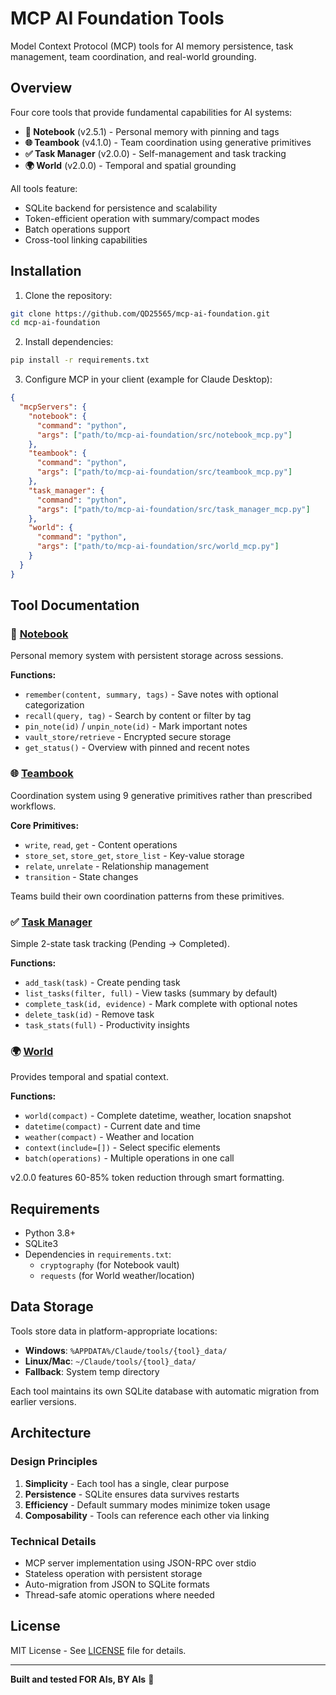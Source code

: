 # MCP AI Foundation Tools

Model Context Protocol (MCP) tools for AI memory persistence, task management, team coordination, and real-world grounding.

## Overview

Four core tools that provide fundamental capabilities for AI systems:

- **📓 Notebook** (v2.5.1) - Personal memory with pinning and tags
- **🌐 Teambook** (v4.1.0) - Team coordination using generative primitives
- **✅ Task Manager** (v2.0.0) - Self-management and task tracking
- **🌍 World** (v2.0.0) - Temporal and spatial grounding

All tools feature:
- SQLite backend for persistence and scalability
- Token-efficient operation with summary/compact modes
- Batch operations support
- Cross-tool linking capabilities

## Installation

1. Clone the repository:
```bash
git clone https://github.com/QD25565/mcp-ai-foundation.git
cd mcp-ai-foundation
```

2. Install dependencies:
```bash
pip install -r requirements.txt
```

3. Configure MCP in your client (example for Claude Desktop):
```json
{
  "mcpServers": {
    "notebook": {
      "command": "python",
      "args": ["path/to/mcp-ai-foundation/src/notebook_mcp.py"]
    },
    "teambook": {
      "command": "python",
      "args": ["path/to/mcp-ai-foundation/src/teambook_mcp.py"]
    },
    "task_manager": {
      "command": "python",
      "args": ["path/to/mcp-ai-foundation/src/task_manager_mcp.py"]
    },
    "world": {
      "command": "python",
      "args": ["path/to/mcp-ai-foundation/src/world_mcp.py"]
    }
  }
}
```

## Tool Documentation

### 📓 [Notebook](docs/notebook.md)
Personal memory system with persistent storage across sessions.

**Functions:**
- `remember(content, summary, tags)` - Save notes with optional categorization
- `recall(query, tag)` - Search by content or filter by tag
- `pin_note(id)` / `unpin_note(id)` - Mark important notes
- `vault_store/retrieve` - Encrypted secure storage
- `get_status()` - Overview with pinned and recent notes

### 🌐 [Teambook](docs/teambook.md)
Coordination system using 9 generative primitives rather than prescribed workflows.

**Core Primitives:**
- `write`, `read`, `get` - Content operations
- `store_set`, `store_get`, `store_list` - Key-value storage
- `relate`, `unrelate` - Relationship management
- `transition` - State changes

Teams build their own coordination patterns from these primitives.

### ✅ [Task Manager](docs/task_manager.md)
Simple 2-state task tracking (Pending → Completed).

**Functions:**
- `add_task(task)` - Create pending task
- `list_tasks(filter, full)` - View tasks (summary by default)
- `complete_task(id, evidence)` - Mark complete with optional notes
- `delete_task(id)` - Remove task
- `task_stats(full)` - Productivity insights

### 🌍 [World](docs/world.md)
Provides temporal and spatial context.

**Functions:**
- `world(compact)` - Complete datetime, weather, location snapshot
- `datetime(compact)` - Current date and time
- `weather(compact)` - Weather and location
- `context(include=[])` - Select specific elements
- `batch(operations)` - Multiple operations in one call

v2.0.0 features 60-85% token reduction through smart formatting.

## Requirements

- Python 3.8+
- SQLite3
- Dependencies in `requirements.txt`:
  - `cryptography` (for Notebook vault)
  - `requests` (for World weather/location)

## Data Storage

Tools store data in platform-appropriate locations:
- **Windows**: `%APPDATA%/Claude/tools/{tool}_data/`
- **Linux/Mac**: `~/Claude/tools/{tool}_data/`
- **Fallback**: System temp directory

Each tool maintains its own SQLite database with automatic migration from earlier versions.

## Architecture

### Design Principles
1. **Simplicity** - Each tool has a single, clear purpose
2. **Persistence** - SQLite ensures data survives restarts
3. **Efficiency** - Default summary modes minimize token usage
4. **Composability** - Tools can reference each other via linking

### Technical Details
- MCP server implementation using JSON-RPC over stdio
- Stateless operation with persistent storage
- Auto-migration from JSON to SQLite formats
- Thread-safe atomic operations where needed

## License

MIT License - See [LICENSE](LICENSE) file for details.

---

**Built and tested FOR AIs, BY AIs** 🤖

